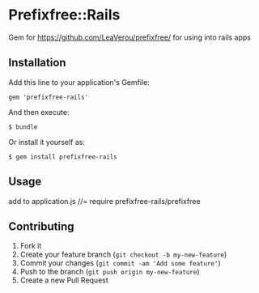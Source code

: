 # Prefixfree::Rails

Gem for https://github.com/LeaVerou/prefixfree/ for using into rails apps

## Installation

Add this line to your application's Gemfile:

    gem 'prefixfree-rails'

And then execute:

    $ bundle

Or install it yourself as:

    $ gem install prefixfree-rails

## Usage

add to application.js
//= require prefixfree-rails/prefixfree

## Contributing

1. Fork it 
2. Create your feature branch (`git checkout -b my-new-feature`)
3. Commit your changes (`git commit -am 'Add some feature'`)
4. Push to the branch (`git push origin my-new-feature`)
5. Create a new Pull Request
